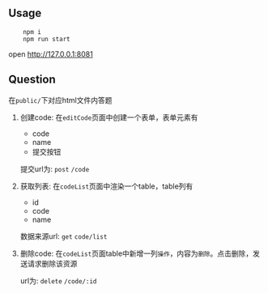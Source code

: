 ## Usage
```
    npm i
    npm run start
```
open http://127.0.0.1:8081


## Question

在`public/`下对应html文件内答题
1.  创建code: 在`editCode`页面中创建一个表单，表单元素有
    - code 
    - name
    - 提交按钮

    提交url为: `post` `/code`

2.  获取列表: 在`codeList`页面中渲染一个table，table列有
    - id 
    - code 
    - name

    数据来源url: `get` `code/list`

3. 删除code: 在`codeList`页面table中新增一列`操作`，内容为`删除`。点击删除，发送请求删除该资源

    url为: `delete` `/code/:id`